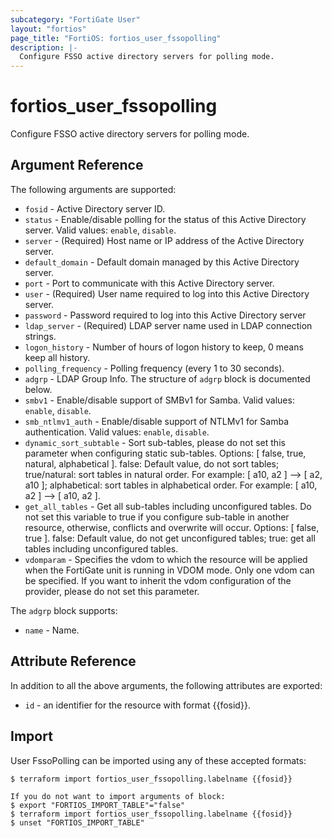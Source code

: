 ```yaml
---
subcategory: "FortiGate User"
layout: "fortios"
page_title: "FortiOS: fortios_user_fssopolling"
description: |-
  Configure FSSO active directory servers for polling mode.
---
```


# fortios_user_fssopolling
Configure FSSO active directory servers for polling mode.

## Argument Reference

The following arguments are supported:

* `fosid` - Active Directory server ID.
* `status` - Enable/disable polling for the status of this Active Directory server. Valid values: `enable`, `disable`.
* `server` - (Required) Host name or IP address of the Active Directory server.
* `default_domain` - Default domain managed by this Active Directory server.
* `port` - Port to communicate with this Active Directory server.
* `user` - (Required) User name required to log into this Active Directory server.
* `password` - Password required to log into this Active Directory server
* `ldap_server` - (Required) LDAP server name used in LDAP connection strings.
* `logon_history` - Number of hours of logon history to keep, 0 means keep all history.
* `polling_frequency` - Polling frequency (every 1 to 30 seconds).
* `adgrp` - LDAP Group Info. The structure of `adgrp` block is documented below.
* `smbv1` - Enable/disable support of SMBv1 for Samba. Valid values: `enable`, `disable`.
* `smb_ntlmv1_auth` - Enable/disable support of NTLMv1 for Samba authentication. Valid values: `enable`, `disable`.
* `dynamic_sort_subtable` - Sort sub-tables, please do not set this parameter when configuring static sub-tables. Options: [ false, true, natural, alphabetical ]. false: Default value, do not sort tables; true/natural: sort tables in natural order. For example: [ a10, a2 ] --> [ a2, a10 ]; alphabetical: sort tables in alphabetical order. For example: [ a10, a2 ] --> [ a10, a2 ].
* `get_all_tables` - Get all sub-tables including unconfigured tables. Do not set this variable to true if you configure sub-table in another resource, otherwise, conflicts and overwrite will occur. Options: [ false, true ]. false: Default value, do not get unconfigured tables; true: get all tables including unconfigured tables. 
* `vdomparam` - Specifies the vdom to which the resource will be applied when the FortiGate unit is running in VDOM mode. Only one vdom can be specified. If you want to inherit the vdom configuration of the provider, please do not set this parameter.

The `adgrp` block supports:

* `name` - Name.


## Attribute Reference

In addition to all the above arguments, the following attributes are exported:
* `id` - an identifier for the resource with format {{fosid}}.

## Import

User FssoPolling can be imported using any of these accepted formats:
```
$ terraform import fortios_user_fssopolling.labelname {{fosid}}

If you do not want to import arguments of block:
$ export "FORTIOS_IMPORT_TABLE"="false"
$ terraform import fortios_user_fssopolling.labelname {{fosid}}
$ unset "FORTIOS_IMPORT_TABLE"
```
